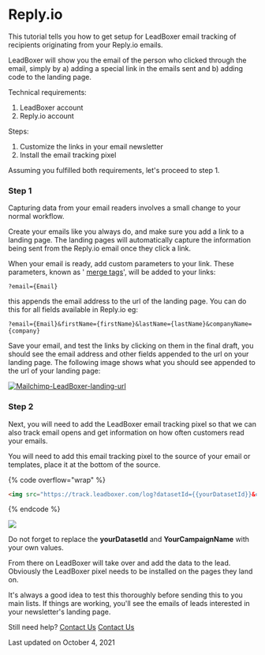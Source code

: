 # Reply.io

This tutorial tells you how to get setup for LeadBoxer email tracking of recipients originating from your Reply.io emails.

LeadBoxer will show you the email of the person who clicked through the email, simply by a) adding a special link in the emails sent and b) adding code to the landing page.

Technical requirements:

1. LeadBoxer account
2. Reply.io account

Steps:

1. Customize the links in your email newsletter
2. Install the email tracking pixel

Assuming you fulfilled both requirements, let's proceed to step 1.

### Step 1

Capturing data from your email readers involves a small change to your normal workflow.

Create your emails like you always do, and make sure you add a link to a landing page. The landing pages will automatically capture the information being sent from the Reply.io email once they click a link.

When your email is ready, add custom parameters to your link. These parameters, known as ' [merge tags](http://mailchimp.com/features/merge-tags/)', will be added to your links:

```
?email={Email}
```

this appends the email address to the url of the landing page. You can do this for all fields available in Reply.io eg:

```
?email={Email}&firstName={firstName}&lastName={lastName}&companyName={company}
```

Save your email, and test the links by clicking on them in the final draft, you should see the email address and other fields appended to the url on your landing page. The following image shows what you should see appended to the url of your landing page:

[![Mailchimp-LeadBoxer-landing-url](https://www.leadboxer.com/wp-content/uploads/2015/02/Mailchimp-LeadBoxer-landing-url.png)](https://www.leadboxer.com/wp-content/uploads/2015/02/Mailchimp-LeadBoxer-landing-url.png)

### Step 2

Next, you will need to add the LeadBoxer email tracking pixel so that we can also track email opens and get information on how often customers read your emails.

You will need to add this email tracking pixel to the source of your email or templates, place it at the bottom of the source.

{% code overflow="wrap" %}
```html
<img src="https://track.leadboxer.com/log?datasetId={{yourDatasetId}}&campaign={{YourCampaignName}}&email={Email}&firstName={firstName}&lastName={lastName}&companyName={company}">
```
{% endcode %}

![](https://downloads.intercomcdn.com/i/o/29561275/7217a68d6af946526de3eac5/Material\_2016-08-26\_06-47-11.png)

Do not forget to replace the  **yourDatasetId** and **YourCampaignName** with your own values.

From there on LeadBoxer will take over and add the data to the lead. Obviously the LeadBoxer pixel needs to be installed on the pages they land on.&#x20;

It's always a good idea to test this thoroughly before sending this to you main lists. If things are working, you'll see the emails of leads interested in your newsletter's landing page.

Still need help? [Contact Us](broken-reference) [Contact Us](broken-reference)

Last updated on October 4, 2021
